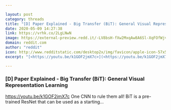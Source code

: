 ```yaml
---

layout: post
category: threads
title: "[D] Paper Explained - Big Transfer (BiT): General Visual Representation Learning"
date: 2020-05-09 14:27:38
link: https://vrhk.co/2LgLNwN
image: https://external-preview.redd.it/-LV8bsH-fXw2MxqAw8A6Sl-XqFOfWjvMMzVbx2yj-TI.jpg?width=480&height=251.308900524&auto=webp&crop=480:251.308900524,smart&s=9e372823d455452d96578bb5c3c3c53b1d9dbf66
domain: reddit.com
author: "reddit"
icon: http://www.redditstatic.com/desktop2x/img/favicon/apple-icon-57x57.png
excerpt: "[<https://youtu.be/k1GOF2jmX7c>](<https://youtu.be/k1GOF2jmX7c>) One CNN to rule them all! BiT is a pre-trained ResNet that can be used as a starting..."

---
```


### [D] Paper Explained - Big Transfer (BiT): General Visual Representation Learning

[<https://youtu.be/k1GOF2jmX7c>](<https://youtu.be/k1GOF2jmX7c>) One CNN to rule them all! BiT is a pre-trained ResNet that can be used as a starting...